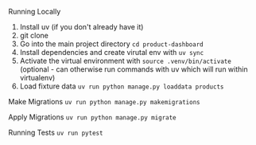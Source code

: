 
Running Locally

1. Install uv (if you don't already have it)
2. git clone
3. Go into the main project directory `cd product-dashboard`
4. Install dependencies and create virutal env with `uv sync`
5. Activate the virtual environment with `source .venv/bin/activate` (optional - can otherwise run commands with uv which will run within virtualenv)
6. Load fixture data `uv run python manage.py loaddata products`

Make Migrations
`uv run python manage.py makemigrations`

Apply Migrations
`uv run python manage.py migrate`

Running Tests
`uv run pytest`
